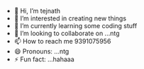- 👋 Hi, I’m tejnath
- 👀 I’m interested in creating new things
- 🌱 I’m currently learning some coding stuff
- 💞️ I’m looking to collaborate on ...ntg
- 📫 How to reach me 9391075956
- 😄 Pronouns: ...ntg
- ⚡ Fun fact: ...hahaaa

<!---
tejnath35/tejnath35 is a ✨ special ✨ repository because its `README.md` (this file) appears on your GitHub profile.
You can click the Preview link to take a look at your changes.
--->
